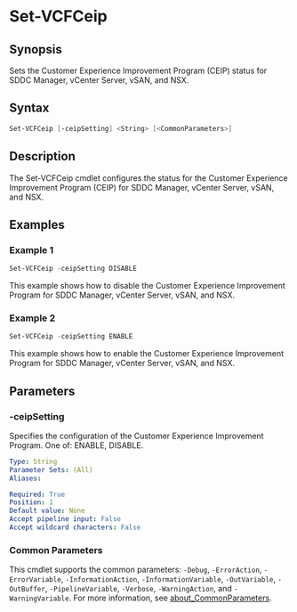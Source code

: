 # Set-VCFCeip

## Synopsis

Sets the Customer Experience Improvement Program (CEIP) status for SDDC Manager, vCenter Server, vSAN, and NSX.

## Syntax

```powershell
Set-VCFCeip [-ceipSetting] <String> [<CommonParameters>]
```

## Description

The Set-VCFCeip cmdlet configures the status for the Customer Experience Improvement Program (CEIP) for SDDC Manager, vCenter Server, vSAN, and NSX.

## Examples

### Example 1

```powershell
Set-VCFCeip -ceipSetting DISABLE
```

This example shows how to disable the Customer Experience Improvement Program for SDDC Manager, vCenter Server, vSAN, and NSX.

### Example 2

```powershell
Set-VCFCeip -ceipSetting ENABLE
```

This example shows how to enable the Customer Experience Improvement Program for SDDC Manager, vCenter Server, vSAN, and NSX.

## Parameters

### -ceipSetting

Specifies the configuration of the Customer Experience Improvement Program. One of: ENABLE, DISABLE.

```yaml
Type: String
Parameter Sets: (All)
Aliases:

Required: True
Position: 1
Default value: None
Accept pipeline input: False
Accept wildcard characters: False
```

### Common Parameters

This cmdlet supports the common parameters: `-Debug`, `-ErrorAction`, `-ErrorVariable`, `-InformationAction`, `-InformationVariable`, `-OutVariable`, `-OutBuffer`, `-PipelineVariable`, `-Verbose`, `-WarningAction`, and `-WarningVariable`. For more information, see [about_CommonParameters](http://go.microsoft.com/fwlink/?LinkID=113216).
